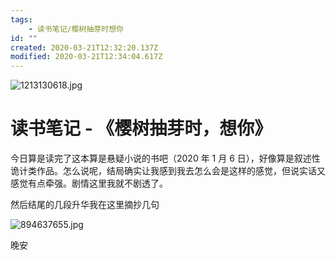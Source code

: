 ```yaml
---
tags:
    - 读书笔记/樱树抽芽时想你
id: ""
created: 2020-03-21T12:32:20.137Z
modified: 2020-03-21T12:34:04.617Z
---
```

![1213130618.jpg](https://i.loli.net/2020/01/07/Uih5TZALvHInCGy.jpg)

# 读书笔记 - 《樱树抽芽时，想你》

今日算是读完了这本算是悬疑小说的书吧（2020 年 1 月 6 日），好像算是叙述性诡计类作品。怎么说呢，结局确实让我感到我去怎么会是这样的感觉，但说实话又感觉有点牵强。剧情这里我就不剧透了。  

然后结尾的几段升华我在这里摘抄几句

![894637655.jpg](https://i.loli.net/2020/01/07/oCMeDxgQOyqEfBF.jpg)



晚安
